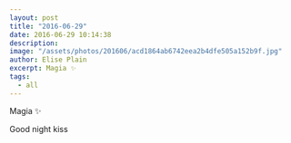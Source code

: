 ```yaml
---
layout: post
title: "2016-06-29"
date: 2016-06-29 10:14:38
description: 
image: "/assets/photos/201606/acd1864ab6742eea2b4dfe505a152b9f.jpg"
author: Elise Plain
excerpt: Magia ✨
tags: 
  - all
---
```


Magia ✨
<p></p>
<p>Good night kiss</p>